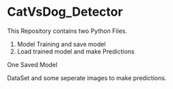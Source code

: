 # CatVsDog_Detector

This Repository contains two Python Files.
1. Model Training and save model
2. Load trained model and make Predictions


One Saved Model

DataSet and some seperate images to make predictions.
